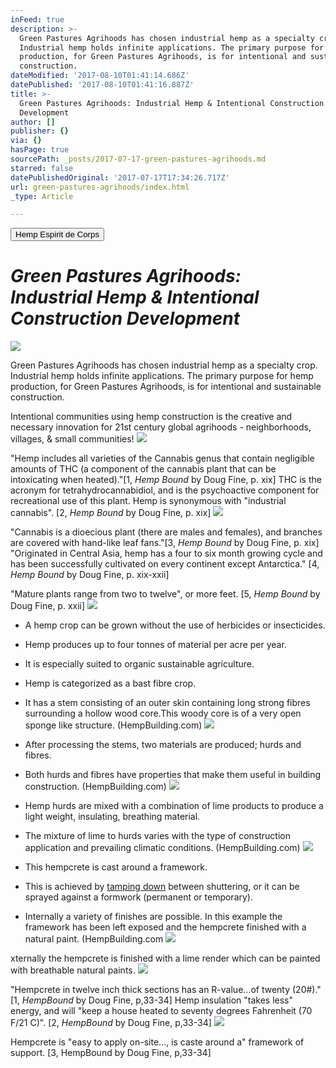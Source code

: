 ```yaml
---
inFeed: true
description: >-
  Green Pastures Agrihoods has chosen industrial hemp as a specialty crop.
  Industrial hemp holds infinite applications. The primary purpose for hemp
  production, for Green Pastures Agrihoods, is for intentional and sustainable
  construction.
dateModified: '2017-08-10T01:41:14.686Z'
datePublished: '2017-08-10T01:41:16.887Z'
title: >-
  Green Pastures Agrihoods: Industrial Hemp & Intentional Construction
  Development
author: []
publisher: {}
via: {}
hasPage: true
sourcePath: _posts/2017-07-17-green-pastures-agrihoods.md
starred: false
datePublishedOriginal: '2017-07-17T17:34:26.717Z'
url: green-pastures-agrihoods/index.html
_type: Article

---
```

<button data-role="cta" style="">Hemp Espirit de Corps</button>

# _**Green Pastures Agrihoods: Industrial Hemp & Intentional Construction Development**_
![](https://the-grid-user-content.s3-us-west-2.amazonaws.com/88b2a34e-aa59-478e-a63c-52559a692993.jpg)

Green Pastures Agrihoods has chosen industrial hemp as a specialty crop. Industrial hemp holds infinite applications. The primary purpose for hemp production, for Green Pastures Agrihoods, is for intentional and sustainable construction.

Intentional communities using hemp construction is the creative and necessary innovation for 21st century global agrihoods - neighborhoods, villages, & small communities!
![](https://the-grid-user-content.s3-us-west-2.amazonaws.com/ec664060-44fc-489d-bcc1-a674f6fc9ee6.jpg)

"Hemp includes all varieties of the Cannabis genus that contain negligible amounts of THC (a component of the cannabis plant that can be intoxicating when heated)."\[1, _Hemp Bound_ by Doug Fine, p. xix\] THC is the acronym for tetrahydrocannabidiol, and is the psychoactive component for recreational use of this plant. Hemp is synonymous with "industrial cannabis". \[2, _Hemp Bound_ by Doug Fine, p. xix\]
![](https://the-grid-user-content.s3-us-west-2.amazonaws.com/874b1c25-3799-470e-b0a6-4768dc8551fa.jpg)

"Cannabis is a dioecious plant (there are males and females), and branches are covered with hand-like leaf fans."\[3, _Hemp Bound_ by Doug Fine, p. xix\] "Originated in Central Asia, hemp has a four to six month growing cycle and has been successfully cultivated on every continent except Antarctica." \[4, _Hemp Bound_ by Doug Fine, p. xix-xxii\]

"Mature plants range from two to twelve", or more feet. \[5, _Hemp Bound_ by Doug Fine, p. xxii\]
![](https://the-grid-user-content.s3-us-west-2.amazonaws.com/f0ddec2b-dd0f-4c39-9009-4896f10a6187.jpg)

* A hemp crop can be grown without the use of herbicides or insecticides.
* Hemp produces up to four tonnes of material per acre per year.
* It is especially suited to organic sustainable agriculture.
* Hemp is categorized as a bast fibre crop.
* It has a stem consisting of an outer skin containing long strong fibres surrounding a hollow wood core.This woody core is of a very open sponge like structure. (HempBuilding.com)
![](https://the-grid-user-content.s3-us-west-2.amazonaws.com/45700143-d98e-4451-817a-75ff1eecfd12.jpg)

* After processing the stems, two materials are produced; hurds and fibres.
* Both hurds and fibres have properties that make them useful in building construction. (HempBuilding.com)
![](https://the-grid-user-content.s3-us-west-2.amazonaws.com/eb565bd7-ac93-4f24-ac99-e5678d03fe48.png)

* Hemp hurds are mixed with a combination of lime products to produce a light weight, insulating, breathing material.
* The mixture of lime to hurds varies with the type of construction application and prevailing climatic conditions. (HempBuilding.com)
![](https://the-grid-user-content.s3-us-west-2.amazonaws.com/ae9cc866-ba3c-4cb5-a586-af68336df3a1.jpg)

* This hempcrete is cast around a framework.
* This is achieved by [tamping down][0] between shuttering, or it can be sprayed against a formwork (permanent or temporary).
* Internally a variety of finishes are possible. In this example the framework has been left exposed and the hempcrete finished with a natural paint. (HempBuilding.com
![](https://the-grid-user-content.s3-us-west-2.amazonaws.com/e0247618-d558-4621-9dae-d6b2232930de.jpg)

xternally the hempcrete is finished with a lime render which can be painted with breathable natural paints.
![](https://the-grid-user-content.s3-us-west-2.amazonaws.com/08310cba-f1b1-468b-9f96-784a922d56f4.jpg)

"Hempcrete in twelve inch thick sections has an R-value...of twenty (20\#)." \[1, _HempBound_ by Doug Fine, p,33-34\] Hemp insulation "takes less" energy, and will "keep a house heated to seventy degrees Fahrenheit (70 F/21 C)". \[2, _HempBound_ by Doug Fine, p,33-34\]
![](https://the-grid-user-content.s3-us-west-2.amazonaws.com/c69ba12e-f4a3-42d7-b68d-72b316176c2b.jpg)

Hempcrete is "easy to apply on-site..., is caste around a" framework of support. \[3, HempBound by Doug Fine, p,33-34\]

[0]: javascript:openIt('tamp.html'); "Tamping"